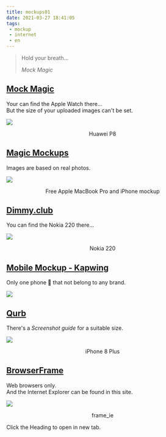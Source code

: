 ```yaml
---
title: mockups01
date: 2021-03-27 18:41:05
tags:
 - mockup
 - internet
 - en
---
```


<blockquote class="wp-block-quote"><p>Hold your breath...</p><cite>Mock Magic</cite></blockquote>
<h2><a rel="noreferrer noopener" href="https://mockmagic.com/" target="_blank">Mock Magic</a></h2>
<p>Your can find the Apple Watch there...<br>But the size of your uploaded images can't be set.</p>
<img src="https://cdn.jsdelivr.net/gh/Te-chen/figurebed01/20210405104044.png"/>
<p><center>Huawei P8</center></p>
<h2><a rel="noreferrer noopener" href="https://magicmockups.com/" target="_blank">Magic Mockups</a></h2>
<p>Images are based on real photos.</p>
<img src="https://cdn.jsdelivr.net/gh/Te-chen/figurebed01/20210405105010.jpg"/>

<p><center>Free Apple MacBook Pro and iPhone mockup
</center></p>

<!-- more -->

<h2><a rel="noreferrer noopener" href="https://dimmy.club/" target="_blank">Dimmy.club</a></h2>
<p>You can find the Nokia 220 there...</p>
<img src="https://cdn.jsdelivr.net/gh/Te-chen/figurebed01/20210405105548.png"/>

<p><center>Nokia 220</center></p>
<h2><a rel="noreferrer noopener" href="https://www.kapwing.com/mobile-mockup" target="_blank">Mobile Mockup - Kapwing</a></h2>
<p>Only one phone 📱 that not belong to any brand.</p>
<img src="https://cdn.jsdelivr.net/gh/Te-chen/figurebed01/20210405112859.png"/>
<h2><a rel="noreferrer noopener" href="https://qurb.rishimohan.me/" target="_blank">Qurb</a></h2>
<p>There's a <em>Screenshot guide</em> for a suitable size.</p>
<img src="https://cdn.jsdelivr.net/gh/Te-chen/figurebed01/20210405110745.png"/>
<p><center>iPhone 8 Plus</center></p>
<h2><a rel="noreferrer noopener" href="https://browserframe.com/" target="_blank">BrowserFrame</a></h2>
<p>Web browsers only.<br>And the Internet Explorer can be found in this site.</p>
<img src="https://cdn.jsdelivr.net/gh/Te-chen/figurebed01/20210405111536.png"/>

<p><center>frame_ie</center></p>
<p>Click the Heading to open in new tab.</p>